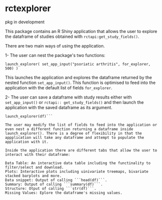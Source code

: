 # rctexplorer
pkg in development

This package contains an R Shiny application that allows the user to explore the dataframe of studies obtained with ```rctapi:get_study_fields()```. 

There are two main ways of using the application.

1- The user can nest the package's two functions:

```launch_explorer( set_app_input("psoriatic arthritis", for_explorer, 500) )```

This launches the application and explores the dataframe returned by the nested function ```set_app_input()```. This function is optimised to feed into the application with the default list of fields ```for_explorer```.

2- The user can save a dataframe with study results either with ```set_app_input()``` or ```rctapi:: get_study_fields()``` and then launch the application with the saved dataframe as its argument.

```df <- get_study_fields("psoriatic arthritis", registration_fields, 500)
launch_explorer(df)```

The user may modify the list of fields to feed into the application or even nest a different function returning a dataframe inside launch_explorer(). There is a degree of flexibility in that the appplication will take any dataframe and attempt to populate the application with it.

Inside the application there are different tabs that allow the user to interact with their dataframe:

Data Table: An interactive data table including the functinality to filter/select and download.
Plots: Interactive plots including uinivariate treemaps, bivariate stacked barplots and more.
Data snippet: Output of calling ```head(df)```.
Summary: Output of calling ```summary(df)```.
Structure: Otput of calling ```str(df)```.
Missing Values: Eplore the dataframe's missing values.
